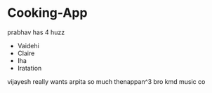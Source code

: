 # Cooking-App

prabhav has 4 huzz
- Vaidehi
- Claire
- Iha
- Iratation

vijayesh really wants arpita so much thenappan^3 bro kmd music co
